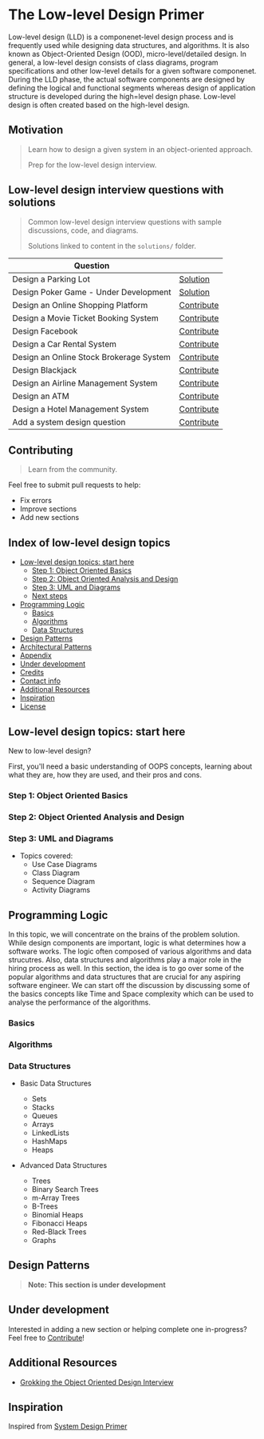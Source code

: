 # The Low-level Design Primer
 
Low-level design (LLD) is a componenet-level design process and is frequently used while designing data structures, and algorithms.  It is also known as Object-Oriented Design (OOD), micro-level/detailed design. In general, a low-level design consists of class diagrams, program specifications and other low-level details for a given software componenet. During the LLD phase, the actual software components are designed by defining the logical and functional segments whereas design of application structure is developed during the high=level design phase. Low-level design is often created based on the high-level design. 

## Motivation

> Learn how to design a given system in an object-oriented approach.
>
> Prep for the low-level design interview.

## Low-level design interview questions with solutions

> Common low-level design interview questions with sample discussions, code, and diagrams.
>
> Solutions linked to content in the `solutions/` folder.

| Question | |
|---|---|
| Design a Parking Lot | [Solution](https://github.com/donnemartin/system-design-primer/blob/master/solutions/object_oriented_design/parking_lot/parking_lot.ipynb) |
| Design Poker Game - Under Development | [Solution](https://github.com/bharatsesham/low-level-design-primer/blob/main/solutions/poker_game.ipynb) |
| Design an Online Shopping Platform | [Contribute](#contributing) |
| Design a Movie Ticket Booking System | [Contribute](#contributing) |
| Design Facebook | [Contribute](#contributing) |
| Design a Car Rental System | [Contribute](#contributing) |
| Design an Online Stock Brokerage System | [Contribute](#contributing) |
| Design Blackjack | [Contribute](#contributing) |
| Design an Airline Management System | [Contribute](#contributing) |
| Design an ATM | [Contribute](#contributing) |
| Design a Hotel Management System | [Contribute](#contributing) |
| Add a system design question | [Contribute](#contributing) |

## Contributing

> Learn from the community.

Feel free to submit pull requests to help:

* Fix errors
* Improve sections
* Add new sections

## Index of low-level design topics

* [Low-level design topics: start here](#low-level-design-topics-start-here)
    * [Step 1: Object Oriented Basics](#step-1-object-oriented-basics)
    * [Step 2: Object Oriented Analysis and Design](#step-2-object-oriented-analysis-and-design)
    * [Step 3: UML and Diagrams](#step-3-uml-and-diagrams)
    * [Next steps](#next-steps)
* [Programming Logic](#programming-logic)
    * [Basics](#basics)
    * [Algorithms](#algorithms)
    * [Data Structures](#data-structures)
* [Design Patterns](#design-patterns)
* [Architectural Patterns](#architectural-patterns)
* [Appendix](#appendix)
* [Under development](#under-development)
* [Credits](#credits)
* [Contact info](#contact-info)
* [Additional Resources](#additional-resources)
* [Inspiration](#inspiration)
* [License](#license)


## Low-level design topics: start here

New to low-level design?

First, you'll need a basic understanding of OOPS concepts, learning about what they are, how they are used, and their pros and cons.

### Step 1: Object Oriented Basics

### Step 2: Object Oriented Analysis and Design

### Step 3: UML and Diagrams

* Topics covered:
    * Use Case Diagrams
    * Class Diagram
    * Sequence Diagram
    * Activity Diagrams

## Programming Logic

In this topic, we will concentrate on the brains of the problem solution. While design components are important, logic is what determines how a software works. The logic often composed of various algorithms and data strucutres. Also, data structures and algorithms play a major role in the hiring process as well. In this section, the idea is to go over some of the popular algorithms and data structures that are crucial for any aspiring software engineer. We can start off the discussion by discussing some of the basics concepts like Time and Space complexity which can be used to analyse the performance of the algorithms. 

### Basics

### Algorithms

### Data Structures

* Basic Data Structures
    * Sets
    * Stacks
    * Queues
    * Arrays 
    * LinkedLists
    * HashMaps
    * Heaps

* Advanced Data Structures
    * Trees
    * Binary Search Trees
    * m-Array Trees
    * B-Trees
    * Binomial Heaps
    * Fibonacci Heaps
    * Red-Black Trees
    * Graphs

## Design Patterns

>**Note: This section is under development**

## Under development

Interested in adding a new section or helping complete one in-progress?  Feel free to [Contribute](#contributing)!


## Additional Resources

* [Grokking the Object Oriented Design Interview](https://github.com/tssovi/grokking-the-object-oriented-design-interview)

## Inspiration 

Inspired from [System Design Primer](https://github.com/donnemartin/system-design-primer)


